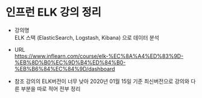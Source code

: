 # 인프런 ELK 강의 정리

- 강의명 <br>
ELK 스택 (ElasticSearch, Logstash, Kibana) 으로 데이터 분석 <br>
- URL <br>
https://www.inflearn.com/course/elk-%EC%8A%A4%ED%83%9D-%EB%8D%B0%EC%9D%B4%ED%84%B0-%EB%B6%84%EC%84%9D/dashboard<br>

- 참조
강의의 ELK버전이 너무 낮아 2020년 01월 15일 기준 최신버전으로 강의와 다른 부분을 
따로 적어 전부 정리 